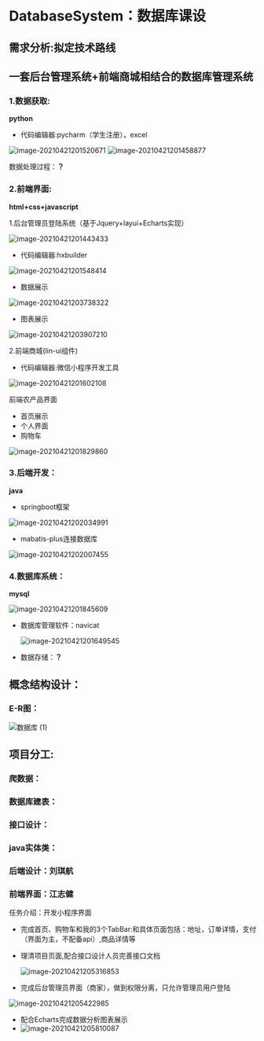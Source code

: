 # DatabaseSystem：数据库课设

## 需求分析:拟定技术路线

## 一套后台管理系统+前端商城相结合的数据库管理系统

### 1.数据获取:

**python**

- 代码编辑器:pycharm（学生注册），excel

 ![image-20210421201520671](README/image-20210421201520671.png)
 ![image-20210421201458877](README/image-20210421201458877.png) 

数据处理过程：**？**

### 2.前端界面:

**html+css+javascript**

1.后台管理员登陆系统（基于Jquery+layui+Echarts实现）

![image-20210421201443433](README/image-20210421201443433.png)

- 代码编辑器:hxbuilder

![image-20210421201548414](README/image-20210421201548414.png)

- 数据展示

![image-20210421203738322](README/image-20210421203738322.png)

- 图表展示

![image-20210421203907210](README/image-20210421203907210.png)

2.前端商城(lin-ui组件)

- 代码编辑器:微信小程序开发工具

![image-20210421201602108](README/image-20210421201602108.png)

前端农产品界面

- 首页展示
- 个人界面
- 购物车

![image-20210421201829860](README/image-20210421201829860.png)

### 3.后端开发：

**java**

- springboot框架

![image-20210421202034991](README/image-20210421202034991.png)

- mabatis-plus连接数据库

![image-20210421202007455](README/image-20210421202007455.png)

### 4.数据库系统：

**mysql**

![image-20210421201845609](README/image-20210421201845609.png)

- 数据库管理软件：navicat 

  ![image-20210421201649545](README/image-20210421201649545-1619009457070.png)

- 数据存储：**？**



## 概念结构设计：

### E-R图：

![数据库 (1)](README/%E6%95%B0%E6%8D%AE%E5%BA%93%20(1)-1619009451954.jpg)

## 项目分工:

### 爬数据：



### 数据库建表：



### 接口设计：



### java实体类：



### 后端设计：刘琪航



### 前端界面：江志健

任务介绍：开发小程序界面

- 完成首页、购物车和我的3个TabBar:和具体页面包括：地址，订单详情，支付（界面为主，不配备api）,商品详情等

- 理清项目页面,配合接口设计人员完善接口文档

  ![image-20210421205316853](README/image-20210421205316853.png)

- 完成后台管理员界面（商家），做到权限分离，只允许管理员用户登陆

![image-20210421205422985](README/image-20210421205422985.png)

- 配合Echarts完成数据分析图表展示
- ![image-20210421205810087](README/image-20210421205810087.png)
